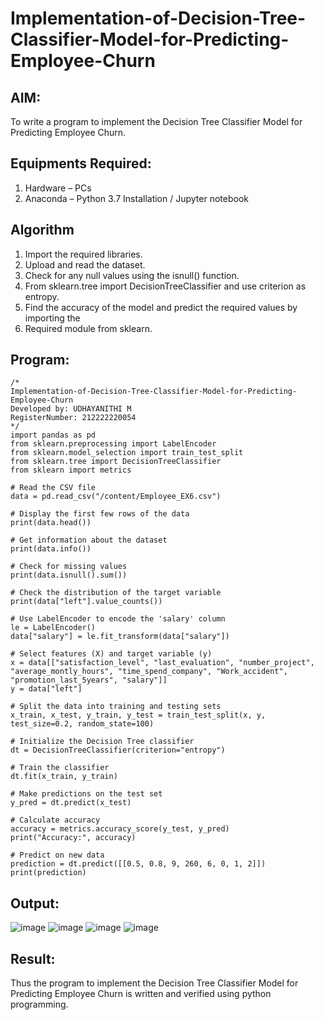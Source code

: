 # Implementation-of-Decision-Tree-Classifier-Model-for-Predicting-Employee-Churn

## AIM:
To write a program to implement the Decision Tree Classifier Model for Predicting Employee Churn.

## Equipments Required:
1. Hardware – PCs
2. Anaconda – Python 3.7 Installation / Jupyter notebook

## Algorithm
 1. Import the required libraries.
2. Upload and read the dataset.
3. Check for any null values using the isnull() function.
4. From sklearn.tree import DecisionTreeClassifier and use criterion as entropy.
5. Find the accuracy of the model and predict the required values by importing the
6. Required module from sklearn.
## Program:
```
/*
Implementation-of-Decision-Tree-Classifier-Model-for-Predicting-Employee-Churn
Developed by: UDHAYANITHI M
RegisterNumber: 212222220054 
*/
import pandas as pd 
from sklearn.preprocessing import LabelEncoder
from sklearn.model_selection import train_test_split 
from sklearn.tree import DecisionTreeClassifier
from sklearn import metrics

# Read the CSV file
data = pd.read_csv("/content/Employee_EX6.csv")

# Display the first few rows of the data
print(data.head())

# Get information about the dataset
print(data.info())

# Check for missing values
print(data.isnull().sum())

# Check the distribution of the target variable
print(data["left"].value_counts())

# Use LabelEncoder to encode the 'salary' column
le = LabelEncoder()
data["salary"] = le.fit_transform(data["salary"])

# Select features (X) and target variable (y)
x = data[["satisfaction_level", "last_evaluation", "number_project", "average_montly_hours", "time_spend_company", "Work_accident", "promotion_last_5years", "salary"]]
y = data["left"]

# Split the data into training and testing sets
x_train, x_test, y_train, y_test = train_test_split(x, y, test_size=0.2, random_state=100)

# Initialize the Decision Tree classifier
dt = DecisionTreeClassifier(criterion="entropy")

# Train the classifier
dt.fit(x_train, y_train)

# Make predictions on the test set
y_pred = dt.predict(x_test)

# Calculate accuracy
accuracy = metrics.accuracy_score(y_test, y_pred)
print("Accuracy:", accuracy)

# Predict on new data
prediction = dt.predict([[0.5, 0.8, 9, 260, 6, 0, 1, 2]])
print(prediction)

```

## Output:
![image](https://github.com/UdhayanithiM/Implementation-of-Decision-Tree-Classifier-Model-for-Predicting-Employee-Churn/assets/127933352/58d50643-3f9b-44b8-aac8-59d43ac02e81)
![image](https://github.com/UdhayanithiM/Implementation-of-Decision-Tree-Classifier-Model-for-Predicting-Employee-Churn/assets/127933352/15273bc4-d129-4748-b7d5-4d30f890d1d2)
![image](https://github.com/UdhayanithiM/Implementation-of-Decision-Tree-Classifier-Model-for-Predicting-Employee-Churn/assets/127933352/7b580597-a295-4cb2-9aef-f74e6b787e51)
![image](https://github.com/UdhayanithiM/Implementation-of-Decision-Tree-Classifier-Model-for-Predicting-Employee-Churn/assets/127933352/84d6f667-d74d-48ad-affe-d580a4f5c586)


## Result:
Thus the program to implement the  Decision Tree Classifier Model for Predicting Employee Churn is written and verified using python programming.
